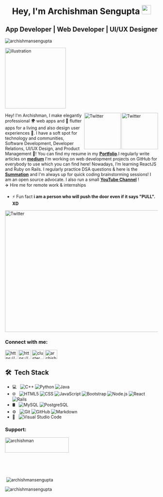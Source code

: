 
<h1 align="center">Hey, I'm Archishman Sengupta <img src="https://raw.githubusercontent.com/aemmadi/aemmadi/master/wave.gif" width="30px"></h1> 
<h2 align="center">App Developer | Web Developer | UI/UX Designer</h2>

<p align="left"> <img src="https://komarev.com/ghpvc/?username=archishmansengupta&label=Profile%20views&color=0e75b6&style=flat" alt="archishmansengupta" /> </p>
<!-- 
<p align="center"> <a href="https://github.com/ryo-ma/github-profile-trophy"><img src="https://github-profile-trophy.vercel.app/?username=archishmansengupta&theme=dracula" alt="archishmansengupta" /></a> </p>
 -->
 
<img src="https://user-images.githubusercontent.com/71402528/126032676-87d9d45e-2563-4d5d-a190-4a502bc3b9b9.png" height="200px" width="200px" alt="illustration" align="center">

 
<a href="https://twitter.com/Archishman_Seng" target="_blank"><img src="https://cdn2.iconfinder.com/data/icons/social-media-2199/64/social_media_isometric_6-twitter-512.png" height="120px" width="120px" alt="Twitter" align="right"></a><a href="https://www.linkedin.com/in/archishman-sengupta/" target="_blank"><img src="https://cdn2.iconfinder.com/data/icons/social-media-2199/64/social_media_isometric_14-linkedin-512.png" height="120px" width="120px" alt="Twitter" align="right"></a>
Hey! I'm Archishman, I make elegantly professional 🌍 web apps and 📱 flutter apps for a living and also design user experiences 🎨. I have a soft spot for technology and communities, Software Development, Developer Relations, UI/UX Design, and Product Management 💖! You can find my resume in my [**Portfolio**](https://archishmansengupta.github.io/portfolio/).I regularly write articles on [**medium**](https://archishman1808.medium.com/) I'm working on web development projects on GitHub for everybody to use which you can find here!  Nowadays, I’m learning ReactJS and  Ruby on Rails. I regularly practice DSA questions & here is the  [**Summation**](https://www.stopstalk.com/user/profile/ArchishmanSengupta) and I'm always up for quick coding brainstorming sessions! I am an open source advocate. I also run a small [**YouTube Channel**](https://www.youtube.com/channel/UC21mF7Vs126xyTjK9V1y1gA) ! <br>
✈️ Hire me for remote work & internships

- ⚡ Fun fact **i am a person who will push the door even if it says "PULL". XD**

<!-- ## Experience
Application Developer Intern,IEM -IEDC, Funded by DST, Govt. of India Kolkata <br>
<br>
Open-Souce Contributer at GirlScript Foundation.
1st Year, 1st Sem SGPA: 9.55 -->

<img src="https://user-images.githubusercontent.com/71402528/106022694-225cfd80-60ec-11eb-9d3d-78cf6bf8d2ef.gif" height="400px" width="750px" alt="Twitter" align="center">

<h3 align="left">Connect with me:</h3>
<p align="left">
<a href="https://dev.to/https://dev.to/archishmansengupta" target="blank"><img align="center" src="https://cdn.jsdelivr.net/npm/simple-icons@3.0.1/icons/dev-dot-to.svg" alt="https://dev.to/archishmansengupta" height="30" width="40" /></a>
<a href="https://linkedin.com/in/https://www.linkedin.com/in/archishman-sengupta-7154521b6/" target="blank"><img align="center" src="https://cdn.jsdelivr.net/npm/simple-icons@3.0.1/icons/linkedin.svg" alt="https://www.linkedin.com/in/archishman-sengupta-7154521b6/" height="30" width="40" /></a>
<a href="https://instagram.com/cluster_of_seven_stars" target="blank"><img align="center" src="https://cdn.jsdelivr.net/npm/simple-icons@3.0.1/icons/instagram.svg" alt="cluster_of_seven_stars" height="30" width="40" /></a>
<a href="https://www.hackerrank.com/archishman1808" target="blank"><img align="center" src="https://cdn.jsdelivr.net/npm/simple-icons@3.0.1/icons/hackerrank.svg" alt="archishman1808" height="30" width="40" /></a>
</p>

<!-- <h3 align="left">Languages and Tools:</h3>
<p align="left"> <a href="https://developer.android.com" target="_blank"> <img src="https://raw.githubusercontent.com/devicons/devicon/master/icons/android/android-original-wordmark.svg" alt="android" width="40" height="40"/> </a> <a href="https://www.cprogramming.com/" target="_blank"> <img src="https://raw.githubusercontent.com/devicons/devicon/master/icons/c/c-original.svg" alt="c" width="40" height="40"/> </a> <a href="https://www.w3schools.com/cpp/" target="_blank"> <img src="https://raw.githubusercontent.com/devicons/devicon/master/icons/cplusplus/cplusplus-original.svg" alt="cplusplus" width="40" height="40"/> </a> <a href="https://www.w3schools.com/css/" target="_blank"> <img src="https://raw.githubusercontent.com/devicons/devicon/master/icons/css3/css3-original-wordmark.svg" alt="css3" width="40" height="40"/> </a> <a href="https://flutter.dev" target="_blank"> <img src="https://www.vectorlogo.zone/logos/flutterio/flutterio-icon.svg" alt="flutter" width="40" height="40"/> </a> <a href="https://cloud.google.com" target="_blank"> <img src="https://www.vectorlogo.zone/logos/google_cloud/google_cloud-icon.svg" alt="gcp" width="40" height="40"/> </a> <a href="https://git-scm.com/" target="_blank"> <img src="https://www.vectorlogo.zone/logos/git-scm/git-scm-icon.svg" alt="git" width="40" height="40"/> </a> <a href="https://graphql.org" target="_blank"> <img src="https://www.vectorlogo.zone/logos/graphql/graphql-icon.svg" alt="graphql" width="40" height="40"/> </a> <a href="https://www.w3.org/html/" target="_blank"> <img src="https://raw.githubusercontent.com/devicons/devicon/master/icons/html5/html5-original-wordmark.svg" alt="html5" width="40" height="40"/> </a> <a href="https://www.java.com" target="_blank"> <img src="https://raw.githubusercontent.com/devicons/devicon/master/icons/java/java-original.svg" alt="java" width="40" height="40"/> </a> <a href="https://developer.mozilla.org/en-US/docs/Web/JavaScript" target="_blank"> <img src="https://raw.githubusercontent.com/devicons/devicon/master/icons/javascript/javascript-original.svg" alt="javascript" width="40" height="40"/> </a> <a href="https://kubernetes.io" target="_blank"> <img src="https://www.vectorlogo.zone/logos/kubernetes/kubernetes-icon.svg" alt="kubernetes" width="40" height="40"/> </a> <a href="https://nodejs.org" target="_blank"> <img src="https://raw.githubusercontent.com/devicons/devicon/master/icons/nodejs/nodejs-original-wordmark.svg" alt="nodejs" width="40" height="40"/> </a> <a href="https://reactjs.org/" target="_blank"> <img src="https://raw.githubusercontent.com/devicons/devicon/master/icons/react/react-original-wordmark.svg" alt="react" width="40" height="40"/> </a> <a href="https://www.tensorflow.org" target="_blank"> <img src="https://www.vectorlogo.zone/logos/tensorflow/tensorflow-icon.svg" alt="tensorflow" width="40" height="40"/> </a> </p> -->
## 🛠 &nbsp;Tech Stack

- 💻 &nbsp;
  ![C++](https://img.shields.io/badge/-C++-333333?style=flat&logo=C%2B%2B&logoColor=00599C)
  ![Python](https://img.shields.io/badge/-Python-333333?style=flat&logo=python)
  ![Java](https://img.shields.io/badge/-Java-333333?style=flat&logo=Java&logoColor=007396)
- 🌐 &nbsp;
  ![HTML5](https://img.shields.io/badge/-HTML5-333333?style=flat&logo=HTML5)
  ![CSS](https://img.shields.io/badge/-CSS-333333?style=flat&logo=CSS3&logoColor=1572B6)
  ![JavaScript](https://img.shields.io/badge/-JavaScript-333333?style=flat&logo=javascript)
  ![Bootstrap](https://img.shields.io/badge/-Bootstrap-333333?style=flat&logo=bootstrap&logoColor=563D7C)
  ![Node.js](https://img.shields.io/badge/-Node.js-333333?style=flat&logo=node.js)
  ![React](https://img.shields.io/badge/-React-333333?style=flat&logo=react)
  ![Rails](https://img.shields.io/badge/-Rails-333333?style=flat&logo=ruby)
- 🛢 &nbsp;
  ![MySQL](https://img.shields.io/badge/-MySQL-333333?style=flat&logo=mysql)
  ![PostgreSQL](https://img.shields.io/badge/-PostgreSQL-333333?style=flat&logo=postgresql)
- ⚙️ &nbsp;
  ![Git](https://img.shields.io/badge/-Git-333333?style=flat&logo=git)
  ![GitHub](https://img.shields.io/badge/-GitHub-333333?style=flat&logo=github)
  ![Markdown](https://img.shields.io/badge/-Markdown-333333?style=flat&logo=markdown)
- 🔧 &nbsp;
  ![Visual Studio Code](https://img.shields.io/badge/-Visual%20Studio%20Code-333333?style=flat&logo=visual-studio-code&logoColor=007ACC)

<h3 align="left">Support:</h3>
<p><a href="https://www.buymeacoffee.com/archishman"> <img align="center" src="https://cdn.buymeacoffee.com/buttons/v2/default-yellow.png" height="50" width="210" alt="archishman" /></a></p><br><br><br>
<!-- <p><img align="center" src="https://github-readme-stats.vercel.app/api/top-langs?username=archishmansengupta&show_icons=true&locale=en&layout=compact" height="195" width="495" alt="archishmansengupta" /></p> -->

<p>&nbsp;<img align="center" src="https://github-readme-stats.vercel.app/api?username=archishmansengupta&show_icons=true&locale=en" alt="archishmansengupta" /></p>

<p><img align="center" src="https://github-readme-streak-stats.herokuapp.com/?user=archishmansengupta&" alt="archishmansengupta" /></p>




